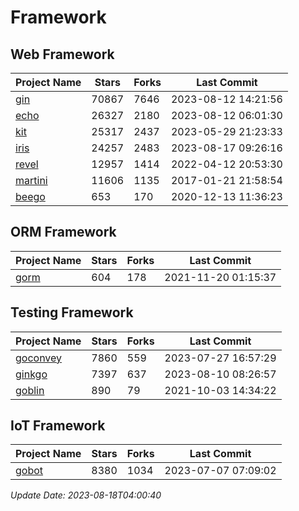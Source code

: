 # Framework

## Web Framework
| Project Name | Stars | Forks | Last Commit |
| ------------ | ----- | ----- | ----------- |
| [gin](https://github.com/gin-gonic/gin) | 70867 | 7646 | 2023-08-12 14:21:56 |
| [echo](https://github.com/labstack/echo) | 26327 | 2180 | 2023-08-12 06:01:30 |
| [kit](https://github.com/go-kit/kit) | 25317 | 2437 | 2023-05-29 21:23:33 |
| [iris](https://github.com/kataras/iris) | 24257 | 2483 | 2023-08-17 09:26:16 |
| [revel](https://github.com/revel/revel) | 12957 | 1414 | 2022-04-12 20:53:30 |
| [martini](https://github.com/go-martini/martini) | 11606 | 1135 | 2017-01-21 21:58:54 |
| [beego](https://github.com/astaxie/beego) | 653 | 170 | 2020-12-13 11:36:23 |

## ORM Framework
| Project Name | Stars | Forks | Last Commit |
| ------------ | ----- | ----- | ----------- |
| [gorm](https://github.com/jinzhu/gorm) | 604 | 178 | 2021-11-20 01:15:37 |

## Testing Framework
| Project Name | Stars | Forks | Last Commit |
| ------------ | ----- | ----- | ----------- |
| [goconvey](https://github.com/smartystreets/goconvey) | 7860 | 559 | 2023-07-27 16:57:29 |
| [ginkgo](https://github.com/onsi/ginkgo) | 7397 | 637 | 2023-08-10 08:26:57 |
| [goblin](https://github.com/franela/goblin) | 890 | 79 | 2021-10-03 14:34:22 |

## IoT Framework
| Project Name | Stars | Forks | Last Commit |
| ------------ | ----- | ----- | ----------- |
| [gobot](https://github.com/hybridgroup/gobot) | 8380 | 1034 | 2023-07-07 07:09:02 |

*Update Date: 2023-08-18T04:00:40*